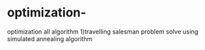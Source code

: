 # optimization-
optimization all algorithm
1)travelling salesman problem solve using  simulated annealing algorithm

